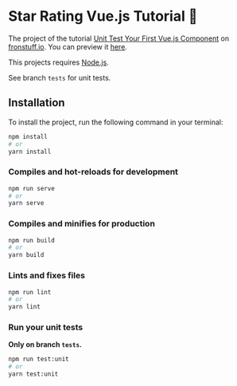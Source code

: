 # Star Rating Vue.js Tutorial 🌟

The project of the tutorial [Unit Test Your First Vue.js Component](https://frontstuff.io/unit-test-your-first-vuejs-component) on [fronstuff.io](https://frontstuff.io). You can preview it [here](https://star-rating-vue-js-tutorial.netlify.com/).

This projects requires [Node.js](https://nodejs.org/en/).

See branch `tests` for unit tests.

## Installation

To install the project, run the following command in your terminal:

```sh
npm install
# or
yarn install
```

### Compiles and hot-reloads for development

```sh
npm run serve
# or
yarn serve
```

### Compiles and minifies for production

```sh
npm run build
# or
yarn build
```

### Lints and fixes files

```sh
npm run lint
# or
yarn lint
```

### Run your unit tests

**Only on branch `tests`.**

```sh
npm run test:unit
# or
yarn test:unit
```

